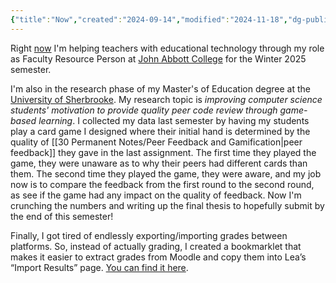```yaml
---
{"title":"Now","created":"2024-09-14","modified":"2024-11-18","dg-publish":true,"dg-permalink":"now","permalink":"/now/","dgPassFrontmatter":true,"updated":"2024-11-18"}
---
```



Right [now](https://nownownow.com/about) I'm helping teachers with educational technology through my role as Faculty Resource Person at [John Abbott College](https://johnabbott.qc.ca) for the Winter 2025 semester.

I'm also in the research phase of my Master's of Education degree at the [University of Sherbrooke](https://usherbrooke.ca). My research topic is _improving computer science students' motivation to provide quality peer code review through game-based learning_. I collected my data last semester by having my students play a card game I designed where their initial hand is determined by the quality of [[30 Permanent Notes/Peer Feedback and Gamification\|peer feedback]] they gave in the last assignment. The first time they played the game, they were unaware as to why their peers had different cards than them. The second time they played the game, they were aware, and my job now is to compare the feedback from the first round to the second round, as see if the game had any impact on the quality of feedback. Now I'm crunching the numbers and writing up the final thesis to hopefully submit by the end of this semester!

Finally, I got tired of endlessly exporting/importing grades between platforms. So, instead of actually grading, I created a bookmarklet that makes it easier to extract grades from Moodle and copy them into Lea’s “Import Results” page. [You can find it here](https://vikramsinghmtl.github.io/moodlea/).
